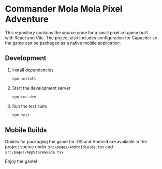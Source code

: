 # Commander Mola Mola Pixel Adventure

This repository contains the source code for a small pixel art game built with React and Vite. The project also includes configuration for Capacitor so the game can be packaged as a native mobile application.

## Development

1. Install dependencies
   ```sh
   npm install
   ```
2. Start the development server
   ```sh
   npm run dev
   ```
3. Run the test suite
   ```sh
   npm test
   ```

## Mobile Builds

Guides for packaging the game for iOS and Android are available in the project source under `src/pages/AndroidGuide.tsx` and `src/pages/AppStoreGuide.tsx`.

Enjoy the game!
